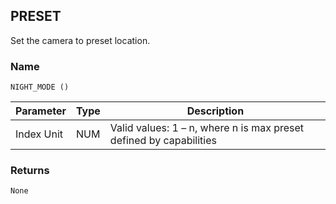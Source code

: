 ## PRESET

Set the camera to preset location.


### Name

`NIGHT_MODE ()`


| Parameter  | Type | Description                                                        |
| ---------- | ---- | ------------------------------------------------------------------ |
| Index Unit | NUM  | Valid values: 1 – n, where n is max preset defined by capabilities |


### Returns

`None`
